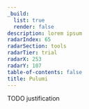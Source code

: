 ```yaml
---
_build:
  list: true
  render: false
description: lorem ipsum
radarIndex: 65
radarSection: tools
radarTier: trial
radarX: 253
radarY: 107
table-of-contents: false
title: Pulumi
---
```


TODO justification
